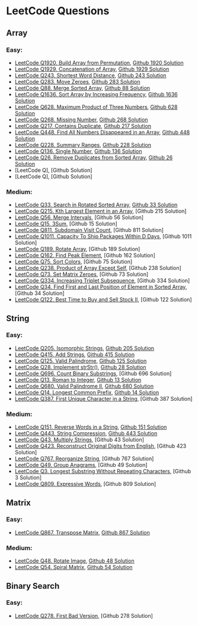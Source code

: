 # LeetCode Questions

## Array
### Easy:
- [LeetCode Q1920. Build Array from Permutation](https://leetcode.com/problems/build-array-from-permutation/),
  [Github 1920 Solution](https://github.com/ShuxinLi05/Leetcode/blob/main/Array/BuildArrayfromPermutation/src/com/company/Main.java)
- [LeetCode Q1929. Concatenation of Array](https://leetcode.com/problems/concatenation-of-array/),
  [Github 1929 Solution](https://github.com/ShuxinLi05/Leetcode/blob/main/Array/ConcatenationOfArray/src/com/company/Main.java)
- [LeetCode Q243. Shortest Word Distance](https://leetcode.com/problems/shortest-word-distance/),
  [Github 243 Solution](https://github.com/ShuxinLi05/Leetcode/blob/main/Array/ShortestWordDistance/src/com/company/Main.java)
- [LeetCode Q283. Move Zeroes](https://leetcode.com/problems/move-zeroes/),
  [Github 283 Solution](https://github.com/ShuxinLi05/Leetcode/blob/main/Array/MoveZeroes/src/com/company/Main.java)
- [LeetCode Q88. Merge Sorted Array](https://leetcode.com/problems/merge-sorted-array/),
  [Github 88 Solution](https://github.com/ShuxinLi05/Leetcode/blob/main/Array/MergeSortedArray/src/com/company/Main.java)
- [LeetCode Q1636. Sort Array by Increasing Frequency](https://leetcode.com/problems/sort-array-by-increasing-frequency/),
  [Github 1636 Solution](https://github.com/ShuxinLi05/Leetcode/blob/main/Array/SortArrByIncreasingFreq/src/com/company/Main.java)
- [LeetCode Q628. Maximum Product of Three Numbers](https://leetcode.com/problems/maximum-product-of-three-numbers/),
  [Github 628 Solution](https://github.com/ShuxinLi05/Leetcode/blob/main/Array/MaxProdOfThreeNumbs/src/com/company/Main.java)
- [LeetCode Q268. Missing Number](https://leetcode.com/problems/missing-number/),
  [Github 268 Solution](https://github.com/ShuxinLi05/Leetcode/blob/main/Array/MissingNumber/src/com/company/Main.java)
- [LeetCode Q217. Contains Duplicate](https://leetcode.com/problems/contains-duplicate/),
  [Github 217 Solution](https://github.com/ShuxinLi05/Leetcode/blob/main/Array/ContainDuplicate/src/com/company/Main.java)
- [LeetCode Q448. Find All Numbers Disappeared in an Array](https://leetcode.com/problems/find-all-numbers-disappeared-in-an-array/),
  [Github 448 Solution](https://github.com/ShuxinLi05/Leetcode/blob/main/Array/FindAllNumbersDisaInArray/src/com/company/Main.java)
- [LeetCode Q228. Summary Ranges](https://leetcode.com/problems/summary-ranges/),
  [Github 228 Solution](https://github.com/ShuxinLi05/Leetcode/blob/main/Array/SummaryRanges/src/com/company/Main.java)
- [LeetCode Q136. Single Number](https://leetcode.com/problems/single-number/),
  [Github 136 Solution](https://github.com/ShuxinLi05/Leetcode/blob/main/Array/SingleNumber/src/com/company/Main.java)
- [LeetCode Q26. Remove Duplicates from Sorted Array](https://leetcode.com/problems/remove-duplicates-from-sorted-array/),
  [Github 26 Solution](https://github.com/ShuxinLi05/Leetcode/blob/main/Array/RemoveDuplicateFromSortedArray/src/com/company/Main.java)
- [LeetCode Q],
  [Github  Solution]
- [LeetCode Q],
  [Github  Solution]

### Medium:
- [LeetCode Q33. Search in Rotated Sorted Array](https://leetcode.com/problems/search-in-rotated-sorted-array/),
  [Github 33 Solution](https://github.com/ShuxinLi05/Leetcode/blob/main/Array/SearchinRotatedSortedArray/src/com/company/Main.java)
- [LeetCode Q215. Kth Largest Element in an Array](https://leetcode.com/problems/kth-largest-element-in-an-array/),
  [Github 215 Solution]
- [LeetCode Q56. Merge Intervals](https://leetcode.com/problems/merge-intervals/),
  [Github 56 Solution]
- [LeetCode Q15. 3Sum](https://leetcode.com/problems/3sum/),
  [Github 15 Solution]
- [LeetCode Q811. Subdomain Visit Count](https://leetcode.com/problems/subdomain-visit-count/),
  [Github 811 Solution]
- [LeetCode Q1011. Capacity To Ship Packages Within D Days](https://leetcode.com/problems/capacity-to-ship-packages-within-d-days/),
  [Github 1011 Solution]
- [LeetCode Q189. Rotate Array](https://leetcode.com/problems/rotate-array/),
  [Github 189 Solution]
- [LeetCode Q162. Find Peak Element](https://leetcode.com/problems/find-peak-element/),
  [Github 162 Solution]
- [LeetCode Q75. Sort Colors](https://leetcode.com/problems/sort-colors/),
  [Github 75 Solution]
- [LeetCode Q238. Product of Array Except Self](https://leetcode.com/problems/product-of-array-except-self/),
  [Github 238 Solution]
- [LeetCode Q73. Set Matrix Zeroes](https://leetcode.com/problems/set-matrix-zeroes/),
  [Github 73 Solution]
- [LeetCode Q334. Increasing Triplet Subsequence](https://leetcode.com/problems/increasing-triplet-subsequence/),
  [Github 334 Solution]
- [LeetCode Q34. Find First and Last Position of Element in Sorted Array](https://leetcode.com/problems/find-first-and-last-position-of-element-in-sorted-array/),
  [Github 34 Solution]
- [LeetCode Q122. Best Time to Buy and Sell Stock II](https://leetcode.com/problems/best-time-to-buy-and-sell-stock-ii/),
  [Github 122 Solution]

## String
### Easy:
- [LeetCode Q205. Isomorphic Strings](https://leetcode.com/problems/isomorphic-strings/),
  [Github 205 Solution](https://github.com/ShuxinLi05/Leetcode/blob/main/String/IsomorphicString/src/com/company/Main.java)
- [LeetCode Q415. Add Strings](https://leetcode.com/problems/add-strings/),
  [Github 415 Solution](https://github.com/ShuxinLi05/Leetcode/blob/main/String/AddString/src/com/company/Main.java)
- [LeetCode Q125. Valid Palindrome](https://leetcode.com/problems/valid-palindrome/),
  [Github 125 Solution](https://github.com/ShuxinLi05/Leetcode/blob/main/String/ValidPalindrome/src/com/company/Main.java)
- [LeetCode Q28. Implement strStr()](https://leetcode.com/problems/implement-strstr/),
  [Github 28 Solution](https://github.com/ShuxinLi05/Leetcode/blob/main/String/ImplementStr/src/com/company/Main.java)
- [LeetCode Q696. Count Binary Substrings](https://leetcode.com/problems/count-binary-substrings/),
  [Github 696 Solution]
- [LeetCode Q13. Roman to Integer](https://leetcode.com/problems/roman-to-integer/),
  [Github 13 Solution](https://github.com/ShuxinLi05/Leetcode/blob/main/String/RomanToInteger/src/com/company/Main.java)
- [LeetCode Q680. Valid Palindrome II](https://leetcode.com/problems/valid-palindrome-ii/),
  [Github 680 Solution](https://github.com/ShuxinLi05/Leetcode/blob/main/String/ValidPalindromeII/src/com/company/Main.java)
- [LeetCode Q14. Longest Common Prefix](https://leetcode.com/problems/longest-common-prefix/),
  [Github 14 Solution](https://github.com/ShuxinLi05/Leetcode/blob/main/String/LongestCommonPrefix/src/com/company/Main.java)
- [LeetCode Q387. First Unique Character in a String](https://leetcode.com/problems/first-unique-character-in-a-string/),
  [Github 387 Solution]

### Medium:
- [LeetCode Q151. Reverse Words in a String](https://leetcode.com/problems/reverse-words-in-a-string/),
  [Github 151 Solution](https://github.com/ShuxinLi05/Leetcode/blob/main/String/ReverseWordsInAString/src/com/company/Main.java)
- [LeetCode Q443. String Compression](https://leetcode.com/problems/string-compression/),
  [Github 443 Solution](https://github.com/ShuxinLi05/Leetcode/blob/main/String/StringCompression/src/com/company/Main.java)
- [LeetCode Q43. Multiply Strings](https://leetcode.com/problems/multiply-strings/),
  [Github 43 Solution]
- [LeetCode Q423. Reconstruct Original Digits from English](https://leetcode.com/problems/reconstruct-original-digits-from-english/),
  [Github 423 Solution]
- [LeetCode Q767. Reorganize String](https://leetcode.com/problems/reorganize-string/),
  [Github 767 Solution]
- [LeetCode Q49. Group Anagrams](https://leetcode.com/problems/group-anagrams/),
  [Github 49 Solution]
- [LeetCode Q3. Longest Substring Without Repeating Characters](https://leetcode.com/problems/longest-substring-without-repeating-characters/),
  [Github 3 Solution]
- [LeetCode Q809. Expressive Words](https://leetcode.com/problems/expressive-words/),
  [Github 809 Solution]


## Matrix
### Easy:
- [LeetCode Q867. Transpose Matrix](https://leetcode.com/problems/transpose-matrix/),
  [Github 867 Solution](https://github.com/ShuxinLi05/Leetcode/blob/main/Matrix/TransposeMatrix/src/com/company/Main.java)


### Medium:
- [LeetCode Q48. Rotate Image](https://leetcode.com/problems/rotate-image/),
  [Github 48 Solution](https://github.com/ShuxinLi05/Leetcode/blob/main/Matrix/RotateImage/src/com/company/Main.java)
- [LeetCode Q54. Spiral Matrix](https://leetcode.com/problems/spiral-matrix/),
  [Github 54 Solution](https://github.com/ShuxinLi05/Leetcode/blob/main/Matrix/SpiralMatrix/src/com/company/Main.java)

## Binary Search
### Easy:
- [LeetCode Q278. First Bad Version](https://leetcode.com/problems/first-bad-version/),
  [Github 278 Solution]




